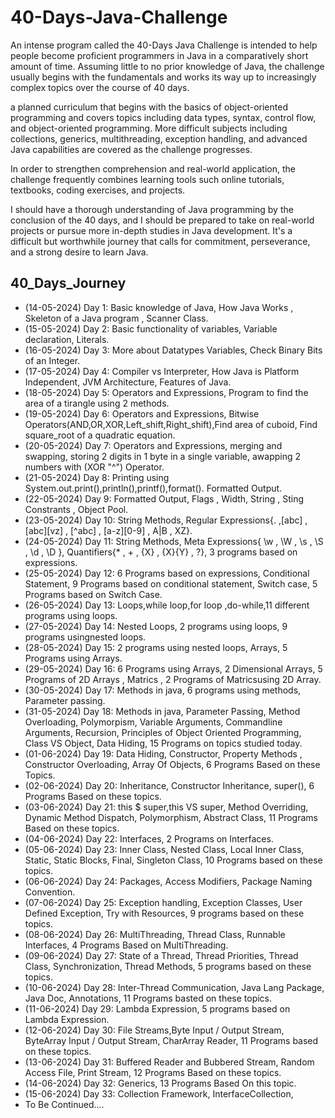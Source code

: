 # 40-Days-Java-Challenge

An intense program called the 40-Days Java Challenge is intended to help people become proficient programmers in Java in a comparatively short amount of time. Assuming little to no prior knowledge of Java, the challenge usually begins with the fundamentals and works its way up to increasingly complex topics over the course of 40 days.

a planned curriculum that begins with the basics of object-oriented programming and covers topics including data types, syntax, control flow, and object-oriented programming. More difficult subjects including collections, generics, multithreading, exception handling, and advanced Java capabilities are covered as the challenge progresses.

In order to strengthen comprehension and real-world application, the challenge frequently combines learning tools such online tutorials, textbooks, coding exercises, and projects. 

I should have a thorough understanding of Java programming by the conclusion of the 40 days, and I should be prepared to take on real-world projects or pursue more in-depth studies in Java development. It's a difficult but worthwhile journey that calls for commitment, perseverance, and a strong desire to learn Java.


## 40_Days_Journey

- (14-05-2024) Day 1: Basic knowledge of Java, How Java Works , Skeleton of a Java program , Scanner Class. 
- (15-05-2024) Day 2: Basic functionality of variables, Variable declaration, Literals. 
- (16-05-2024) Day 3: More about Datatypes Variables, Check Binary Bits of an Integer.
- (17-05-2024) Day 4: Compiler vs Interpreter, How Java is Platform Independent, JVM Architecture, Features of Java.
- (18-05-2024) Day 5: Operators and Expressions, Program to find the area of a tirangle using 2 methods.
- (19-05-2024) Day 6: Operators and Expressions, Bitwise Operators(AND,OR,XOR,Left_shift,Right_shift),Find area of cuboid, Find square_root of a quadratic equation.
- (20-05-2024) Day 7: Operators and Expressions, merging and swapping, storing 2 digits in 1 byte in a single variable, awapping 2 numbers with (XOR "^") Operator.
- (21-05-2024) Day 8: Printing using System.out.print(),println(),printf(),format().  Formatted Output.
- (22-05-2024) Day 9: Formatted Output, Flags , Width, String , Sting Constrants , Object Pool.
- (23-05-2024) Day 10: String Methods, Regular Expressions{. ,[abc] , [abc][vz] , [^abc] , [a-z][0-9] , A|B , XZ}.
- (24-05-2024) Day 11: String Methods, Meta Expressions{ \w , \W , \s , \S , \d , \D }, Quantifiers{* , + , {X} , {X}{Y} , ?}, 3 programs based on expressions.
- (25-05-2024) Day 12: 6 Programs based on expressions, Conditional Statement, 9 Programs based on conditional statement, Switch case, 5 Programs based on Switch Case.
- (26-05-2024) Day 13: Loops,while loop,for loop ,do-while,11 different programs using loops.
- (27-05-2024) Day 14: Nested Loops, 2 programs using loops, 9 programs usingnested loops.
- (28-05-2024) Day 15: 2 programs using nested loops, Arrays, 5 Programs using Arrays.
- (29-05-2024) Day 16: 6 Programs using Arrays, 2 Dimensional Arrays, 5 Programs of 2D Arrays , Matrics , 2 Programs of Matricsusing 2D Array.
- (30-05-2024) Day 17: Methods in java, 6 programs using methods, Parameter passing.
- (31-05-2024) Day 18: Methods in java, Parameter Passing, Method Overloading, Polymorpism, Variable Arguments, Commandline Arguments, Recursion, Principles of Object Oriented Programming, Class VS Object, Data Hiding, 15 Programs on topics studied today.
- (01-06-2024) Day 19: Data Hiding, Constructor, Property Methods , Constructor Overloading, Array Of Objects, 6 Programs Based on these Topics.
- (02-06-2024) Day 20: Inheritance, Constructor Inheritance, super(), 6 Programs Based on these topics.
- (03-06-2024) Day 21: this $ super,this VS super, Method Overriding, Dynamic Method Dispatch, Polymorphism, Abstract Class, 11 Programs Based on these topics.
- (04-06-2024) Day 22: Interfaces, 2 Programs on Interfaces.
- (05-06-2024) Day 23: Inner Class, Nested Class, Local Inner Class, Static, Static Blocks, Final, Singleton Class, 10 Programs based on these topics.
- (06-06-2024) Day 24: Packages, Access Modifiers, Package Naming Convention.
- (07-06-2024) Day 25: Exception handling, Exception Classes, User Defined Exception, Try with Resources, 9 programs based on these topics.
- (08-06-2024) Day 26: MultiThreading, Thread Class, Runnable Interfaces, 4 Programs Based on MultiThreading.
- (09-06-2024) Day 27: State of a Thread, Thread Priorities, Thread Class, Synchronization, Thread Methods, 5 programs based on these topics.
- (10-06-2024) Day 28: Inter-Thread Communication, Java Lang Package, Java Doc, Annotations, 11 Programs basted on these topics.
- (11-06-2024) Day 29: Lambda Expression, 5 programs based on Lambda Expression.
- (12-06-2024) Day 30: File Streams,Byte Input / Output Stream, ByteArray Input / Output Stream, CharArray Reader,  11 Programs based on these topics.
- (13-06-2024) Day 31: Buffered Reader and Bubbered Stream, Random Access File, Print Stream, 12 Programs Based on these topics.
- (14-06-2024) Day 32: Generics, 13 Programs Based On this topic.
- (15-06-2024) Day 33: Collection Framework, InterfaceCollection,
- To Be Continued....
